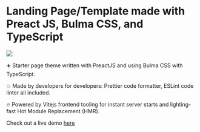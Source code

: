 # Landing Page/Template made with Preact JS, Bulma CSS, and TypeScript

![](https://i.ibb.co/bNc5Zfx/gradient-attention-image.jpg)

:airplane: Starter page theme written with PreactJS and using Bulma CSS with TypeScript.

:boom: Made by developers for developers: Prettier code formatter, ESLint code linter all included.

:fire: Powered by Vitejs frontend tooling for instant server starts and lighting-fast Hot Module Replacement (HMR).

Check out a live demo [here](https://preact-landing.netlify.app/)

